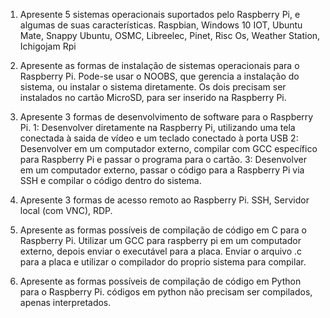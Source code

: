 1. Apresente 5 sistemas operacionais suportados pelo Raspberry Pi, e algumas de suas características.
Raspbian, Windows 10 IOT, Ubuntu Mate, Snappy Ubuntu, OSMC, Libreelec, Pinet, Risc Os, Weather Station, Ichigojam Rpi

2. Apresente as formas de instalação de sistemas operacionais para o Raspberry Pi.
Pode-se usar o NOOBS, que gerencia a instalação do sistema, ou instalar o sistema diretamente. Os dois precisam ser instalados no cartão MicroSD, para ser inserido na Raspberry Pi.

3. Apresente 3 formas de desenvolvimento de software para o Raspberry Pi.
1: Desenvolver diretamente na Raspberry Pi, utilizando uma tela conectada à saida de vídeo e um teclado conectado à porta USB
2: Desenvolver em um computador externo, compilar com GCC específico para Raspberry Pi e passar o programa para o cartão.
3: Desenvolver em um computador externo, passar o código para a Raspberry Pi via SSH e compilar o código dentro do sistema.

4. Apresente 3 formas de acesso remoto ao Raspberry Pi.
SSH, Servidor local (com VNC), RDP.

5. Apresente as formas possíveis de compilação de código em C para o Raspberry Pi.
Utilizar um GCC para raspberry pi em um computador externo, depois enviar o executável para a placa.
Enviar o arquivo .c para a placa e utilizar o compilador do proprio sistema para compilar.

6. Apresente as formas possíveis de compilação de código em Python para o Raspberry Pi.
códigos em python não precisam ser compilados, apenas interpretados.
